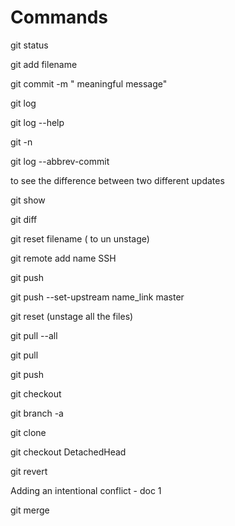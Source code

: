 # Commands

git status 

git add filename

git commit -m "  meaningful message"

git log

git log --help

git -n <n>

git log --abbrev-commit

to see the difference between two different updates

git show <commit ID1> <commit ID2>

git diff

git reset filename ( to un unstage)

git remote add name SSH

git push

git push --set-upstream name_link master

git reset (unstage all the files)

git pull --all

git pull

git push

git checkout

git branch -a

git clone

git checkout DetachedHead

git revert

Adding an intentional conflict - doc 1



git merge
